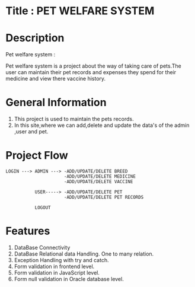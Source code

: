 # Title : PET WELFARE SYSTEM


# Description

Pet welfare system :

Pet welfare system is a project about the way of taking care of pets.The user can maintain their pet records and expenses they spend for their medicine and view there vaccine history.

# General Information

1. This project is used to maintain the pets records.
2. In this site,where we can add,delete and update the data's of the admin ,user and pet.

# Project Flow

	LOGIN ---> ADMIN ---> -ADD/UPDATE/DELETE BREED
						  -ADD/UPDATE/DELETE MEDICINE
						  -ADD/UPDATE/DELETE VACCINE
						  
			   USER-----> -ADD/UPDATE/DELETE PET
						  -ADD/UPDATE/DELETE PET RECORDS
						  
			   LOGOUT
			   
# Features

1. DataBase Connectivity
2. DataBase Relational data Handling.
    One to many relation.
3. Exception Handling with try and catch.
4. Form validation in frontend level.
5. Form validation in JavaScript level.
6. Form null validation in Oracle database level.

